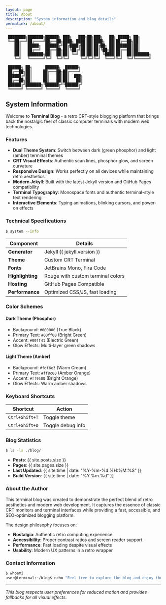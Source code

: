 ```yaml
---
layout: page
title: About
description: "System information and blog details"
permalink: /about/
---
```


```
 ████████╗███████╗██████╗ ███╗   ███╗██╗███╗   ██╗ █████╗ ██╗     
 ╚══██╔══╝██╔════╝██╔══██╗████╗ ████║██║████╗  ██║██╔══██╗██║     
    ██║   █████╗  ██████╔╝██╔████╔██║██║██╔██╗ ██║███████║██║     
    ██║   ██╔══╝  ██╔══██╗██║╚██╔╝██║██║██║╚██╗██║██╔══██║██║     
    ██║   ███████╗██║  ██║██║ ╚═╝ ██║██║██║ ╚████║██║  ██║███████╗
    ╚═╝   ╚══════╝╚═╝  ╚═╝╚═╝     ╚═╝╚═╝╚═╝  ╚═══╝╚═╝  ╚═╝╚══════╝
                                                                   
 ██████╗ ██╗      ██████╗  ██████╗                                
 ██╔══██╗██║     ██╔═══██╗██╔════╝                                
 ██████╔╝██║     ██║   ██║██║  ███╗                               
 ██╔══██╗██║     ██║   ██║██║   ██║                               
 ██████╔╝███████╗╚██████╔╝╚██████╔╝                               
 ╚═════╝ ╚══════╝ ╚═════╝  ╚═════╝                                
```

## System Information

Welcome to **Terminal Blog** - a retro CRT-style blogging platform that brings back the nostalgic feel of classic computer terminals with modern web technologies.

### Features

- **Dual Theme System**: Switch between dark (green phosphor) and light (amber) terminal themes
- **CRT Visual Effects**: Authentic scan lines, phosphor glow, and screen curvature
- **Responsive Design**: Works perfectly on all devices while maintaining retro aesthetics
- **Modern Jekyll**: Built with the latest Jekyll version and GitHub Pages compatibility
- **Terminal Typography**: Monospace fonts and authentic terminal-style text rendering
- **Interactive Elements**: Typing animations, blinking cursors, and power-on effects

### Technical Specifications

```bash
$ system --info
```

| Component | Details |
|-----------|---------|
| **Generator** | Jekyll {{ jekyll.version }} |
| **Theme** | Custom CRT Terminal |
| **Fonts** | JetBrains Mono, Fira Code |
| **Highlighting** | Rouge with custom terminal colors |
| **Hosting** | GitHub Pages Compatible |
| **Performance** | Optimized CSS/JS, fast loading |

### Color Schemes

#### Dark Theme (Phosphor)
- Background: `#000000` (True Black)
- Primary Text: `#00ff00` (Bright Green)
- Accent: `#00ff41` (Electric Green)
- Glow Effects: Multi-layer green shadows

#### Light Theme (Amber)
- Background: `#fdf6e3` (Warm Cream)
- Primary Text: `#ff8c00` (Amber Orange)
- Accent: `#ff9500` (Bright Orange)
- Glow Effects: Warm amber shadows

### Keyboard Shortcuts

| Shortcut | Action |
|----------|--------|
| `Ctrl+Shift+T` | Toggle theme |
| `Ctrl+Shift+D` | Toggle debug info |

### Blog Statistics

```bash
$ ls -la ./blog/
```

- **Posts**: {{ site.posts.size }}
- **Pages**: {{ site.pages.size }}
- **Last Updated**: {{ site.time | date: "%Y-%m-%d %H:%M:%S" }}
- **Build Version**: {{ site.time | date: "%Y.%m.%d" }}

### About the Author

This terminal blog was created to demonstrate the perfect blend of retro aesthetics and modern web development. It captures the essence of classic CRT monitors and terminal interfaces while providing a fast, accessible, and SEO-optimized blogging platform.

The design philosophy focuses on:
- **Nostalgia**: Authentic retro computing experience
- **Accessibility**: Proper contrast ratios and screen reader support
- **Performance**: Fast loading despite visual effects
- **Usability**: Modern UX patterns in a retro wrapper

### Contact Information

```bash
$ whoami
user@terminal:~/blog$ echo "Feel free to explore the blog and enjoy the retro computing experience!"
```

---

*This blog respects user preferences for reduced motion and provides fallbacks for all visual effects.* 